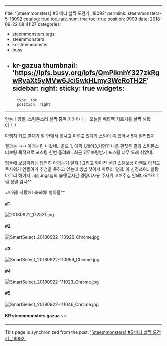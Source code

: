 
---
title: '[steemmonsters] #5 베타 살짝 도전기 _18092'
permlink: steemmonsters-5-18092
catalog: true
toc_nav_num: true
toc: true
position: 9999
date: 2018-09-22 08:41:27
categories:
- steemmonsters
tags:
- steemmonsters
- kr-steemmonster
- busy
- kr-gazua
thumbnail: 'https://ipfs.busy.org/ipfs/QmPiknhY327zkRgwRyaXt5yMVw6Jci5wkHLmy3WeRoTH2F'
sidebar:
    right:
        sticky: true
widgets:
    -
        type: toc
        position: right
---


안뇽！형들.  스팀몬스터 살짝 중독 카카야！！
오늘은 베타팩 지르기를 살짝 해봤어！！

다행히 카드 결재가 잘 안돼서 못사고
미루고 있다가  스팀이 좀 있어서 5팩 질러봤지

결과는 ㅋㅋ 아래처럼 나왔네..
골드 1, 에픽 1,레어3,커먼11 
나름 괜찮은 결과 스팀몬스터보팅
목적으로 포스팅 한번 올려봐..
최근 의무보팅받기 포스팅 너무 오래 쉬었네.

형들에 보팅파워는 당연히 아끼는거 알지!!
그리고 얼마전 올린 스팀보상 이벤트 아직도 
주사위가 안돌아가 추첨을 못하고 있는데
방법 찿아서 마무리 할께.
아 신경쓰여.. 빨랑 마무리 해야지..
@jungs님의 @댓글시간 명령어사용 주사위
고쳐주심 안돼나요???그럼 정말 감사^^

고마워! 사랑해! 축복해! 형아들^^



#### #1 
![20180922_172521.jpg](https://ipfs.busy.org/ipfs/QmPiknhY327zkRgwRyaXt5yMVw6Jci5wkHLmy3WeRoTH2F)

#### #2
![SmartSelect_20180922-110926_Chrome.jpg](https://ipfs.busy.org/ipfs/QmRk2LMzR4Fd8daHEUNw9KC7s3V2cDmhqLD7XvmF7iATe3)

#### #3
![SmartSelect_20180922-110959_Chrome.jpg](https://ipfs.busy.org/ipfs/QmcURJmFor8fsszJLbfyw6tjRanWTDu6XRk7PYhdVwNbUY)

#### #4
![SmartSelect_20180922-111023_Chrome.jpg](https://ipfs.busy.org/ipfs/QmRS196rA2pPmm47BXtNLPh1xzQudLTKGUHJqLD9fqi8HE)

#### #5
![SmartSelect_20180922-111046_Chrome.jpg](https://ipfs.busy.org/ipfs/QmNnVfGebnAnQ8Aj4NDMGvqTB99sdiZ7NXq4F7neWiYsAS)

#### KR steemmonsters gazua ~~









- - -

This page is synchronized from the post: ['[steemmonsters] #5 베타 살짝 도전기 _18092'](https://steemit.com/@kibumh/steemmonsters-5-18092)
